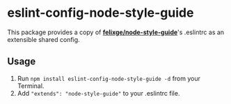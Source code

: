 # eslint-config-node-style-guide

This package provides a copy of [**felixge/node-style-guide**](https://github.com/felixge/node-style-guide)'s .eslintrc as an extensible shared config.

## Usage

1. Run `npm install eslint-config-node-style-guide -d` from your Terminal.
2. Add `"extends": "node-style-guide"` to your .eslintrc file.
